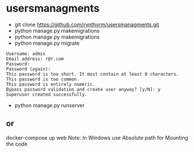 # usersmanagments

- git clone https://github.com/rvnthvrm/usersmanagments.git
- python manage.py makemigrations
- python manage.py makemigrations
- python manage.py migrate

```
Username: admin
Email address: r@r.com
Password:
Password (again):
This password is too short. It must contain at least 8 characters.
This password is too common.
This password is entirely numeric.
Bypass password validation and create user anyway? [y/N]: y
Superuser created successfully.

```
- python manage.py runserver 

## or

docker-compose up web 
Note: In Windows use Absolute path for Mounting the code


